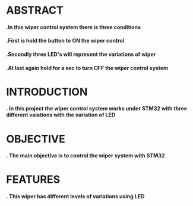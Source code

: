 # ABSTRACT
#### .In this wiper control system there is three conditions
#### .First is hold the button to ON the wiper control
#### .Secondly three LED's will represent the variations of wiper
#### .At last again hold for a sec to turn OFF the wiper control system

# INTRODUCTION
#### . In this project the wiper control system works under STM32 with three different vaiations with the variation of LED

# OBJECTIVE
#### . The main objective is to control the wiper system with STM32

# FEATURES
#### . This wiper has different levels of variations using LED



